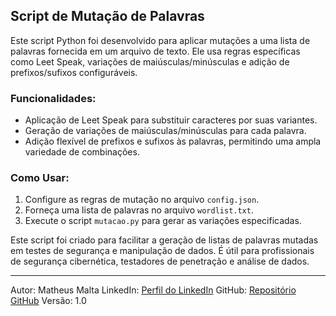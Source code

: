 ## Script de Mutação de Palavras

Este script Python foi desenvolvido para aplicar mutações a uma lista de palavras fornecida em um arquivo de texto. Ele usa regras específicas como Leet Speak, variações de maiúsculas/minúsculas e adição de prefixos/sufixos configuráveis.

### Funcionalidades:

- Aplicação de Leet Speak para substituir caracteres por suas variantes.
- Geração de variações de maiúsculas/minúsculas para cada palavra.
- Adição flexível de prefixos e sufixos às palavras, permitindo uma ampla variedade de combinações.

### Como Usar:

1. Configure as regras de mutação no arquivo `config.json`.
2. Forneça uma lista de palavras no arquivo `wordlist.txt`.
3. Execute o script `mutacao.py` para gerar as variações especificadas.

Este script foi criado para facilitar a geração de listas de palavras mutadas em testes de segurança e manipulação de dados. É útil para profissionais de segurança cibernética, testadores de penetração e análise de dados.

---

Autor: Matheus Malta
LinkedIn: [Perfil do LinkedIn](https://www.linkedin.com/in/matheus-malta-contato/)
GitHub: [Repositório GitHub](https://github.com/matheusmalt/)
Versão: 1.0
